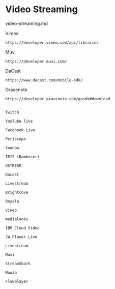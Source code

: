 # Video Streaming 

video-streaming.md 

Vimeo

    https://developer.vimeo.com/api/libraries

Muvi

    https://developer.muvi.com/

DaCast

    https://www.dacast.com/mobile-sdk/

Gracenote

    https://developer.gracenote.com/gnsdk#download


    Twitch

    YouTube live

    Facebook Live

    Periscope

    Younow

    IRIS (Bambuser)

    USTREAM

    Dacast

    Livestream

    Brightcove

    Ooyala

    Vimeo

    medialooks

    IBM Cloud Video

    JW Player Live

    Livestream

    Muvi

    StreamShark

    Wowza

    Flowplayer

    